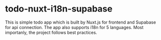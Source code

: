 # todo-nuxt-i18n-supabase
 This is simple todo app which is built by Nuxt.js for frontend and Supabase for api connection. The app also supports i18n for 5 languages. Most importanly, the project follows best practices.
